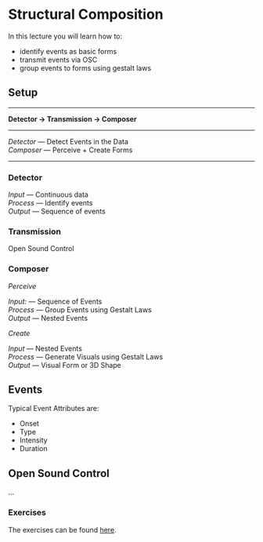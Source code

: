 Structural Composition
======================

In this lecture you will learn how to:

* identify events as basic forms
* transmit events via OSC
* group events to forms using gestalt laws


## Setup

----

**Detector → Transmission → Composer** 

----

*Detector*  — Detect Events in the Data  
*Composer*  —  Perceive + Create Forms

----

### Detector

*Input* — Continuous data  
*Process* — Identify events  
*Output* — Sequence of events

### Transmission

Open Sound Control


### Composer

*Perceive*

*Input:* — Sequence of Events  
*Process* — Group Events using Gestalt Laws  
*Output* — Nested Events 

*Create*

*Input* — Nested Events  
*Process* — Generate Visuals using Gestalt Laws  
*Output* — Visual Form or 3D Shape  


## Events

Typical Event Attributes are:

* Onset
* Type
* Intensity
* Duration

## Open Sound Control

... 

### Exercises 

The exercises can be found [here](exercises).